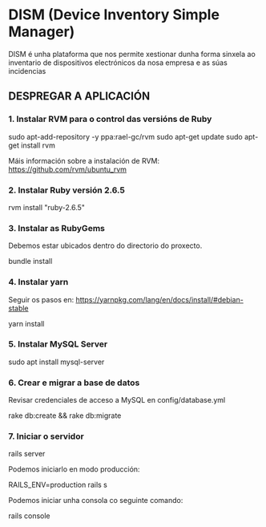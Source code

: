 # DISM (Device Inventory Simple Manager)

DISM é unha plataforma que nos permite xestionar dunha forma sinxela ao inventario de dispositivos electrónicos da nosa empresa e as súas incidencias

## DESPREGAR A APLICACIÓN

### 1. Instalar RVM para o control das versións de Ruby

  sudo apt-add-repository -y ppa:rael-gc/rvm
  sudo apt-get update
  sudo apt-get install rvm

Máis información sobre a instalación de RVM: https://github.com/rvm/ubuntu_rvm

### 2. Instalar Ruby versión 2.6.5

  rvm install "ruby-2.6.5"

### 3. Instalar as RubyGems
Debemos estar ubicados dentro do directorio do proxecto.

  bundle install

### 4. Instalar yarn
Seguir os pasos en: https://yarnpkg.com/lang/en/docs/install/#debian-stable

  yarn install

### 5. Instalar MySQL Server

  sudo apt install mysql-server

### 6. Crear e migrar a base de datos
Revisar credenciales de acceso a MySQL en config/database.yml

  rake db:create && rake db:migrate

### 7. Iniciar o servidor

  rails server

Podemos iniciarlo en modo producción:

  RAILS_ENV=production rails s

Podemos iniciar unha consola co seguinte comando:

  rails console

